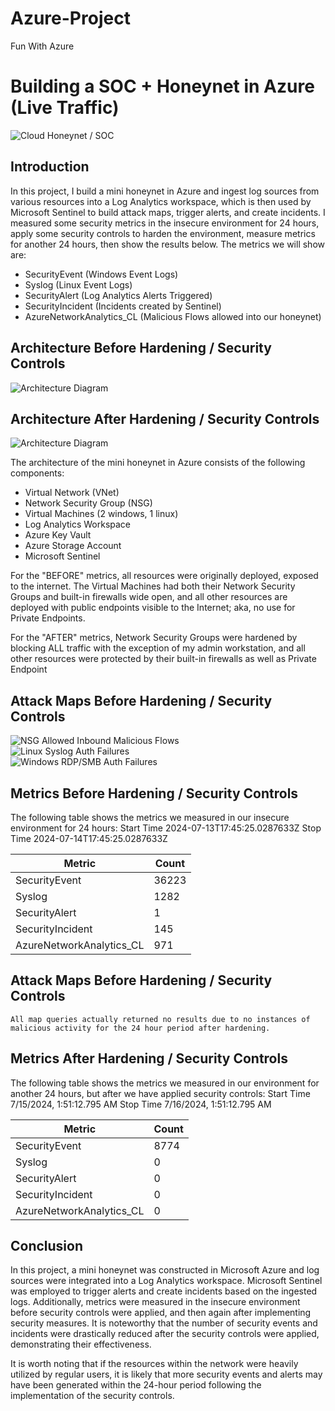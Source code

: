 # Azure-Project
Fun With Azure
# Building a SOC + Honeynet in Azure (Live Traffic)
![Cloud Honeynet / SOC](https://i.imgur.com/HTctWeJ.jpeg)

## Introduction

In this project, I build a mini honeynet in Azure and ingest log sources from various resources into a Log Analytics workspace, which is then used by Microsoft Sentinel to build attack maps, trigger alerts, and create incidents. I measured some security metrics in the insecure environment for 24 hours, apply some security controls to harden the environment, measure metrics for another 24 hours, then show the results below. The metrics we will show are:

- SecurityEvent (Windows Event Logs)
- Syslog (Linux Event Logs)
- SecurityAlert (Log Analytics Alerts Triggered)
- SecurityIncident (Incidents created by Sentinel)
- AzureNetworkAnalytics_CL (Malicious Flows allowed into our honeynet)

## Architecture Before Hardening / Security Controls
![Architecture Diagram](https://i.imgur.com/B0id2MD.jpeg)

## Architecture After Hardening / Security Controls
![Architecture Diagram]()

The architecture of the mini honeynet in Azure consists of the following components:

- Virtual Network (VNet)
- Network Security Group (NSG)
- Virtual Machines (2 windows, 1 linux)
- Log Analytics Workspace
- Azure Key Vault
- Azure Storage Account
- Microsoft Sentinel

For the "BEFORE" metrics, all resources were originally deployed, exposed to the internet. The Virtual Machines had both their Network Security Groups and built-in firewalls wide open, and all other resources are deployed with public endpoints visible to the Internet; aka, no use for Private Endpoints.

For the "AFTER" metrics, Network Security Groups were hardened by blocking ALL traffic with the exception of my admin workstation, and all other resources were protected by their built-in firewalls as well as Private Endpoint

## Attack Maps Before Hardening / Security Controls
![NSG Allowed Inbound Malicious Flows](https://i.imgur.com/VszKwA1.png)<br>
![Linux Syslog Auth Failures](https://i.imgur.com/E7iO3zc.png)<br>
![Windows RDP/SMB Auth Failures](https://i.imgur.com/zubhygl.png)<br>

## Metrics Before Hardening / Security Controls

The following table shows the metrics we measured in our insecure environment for 24 hours:
Start Time 2024-07-13T17:45:25.0287633Z
Stop Time 2024-07-14T17:45:25.0287633Z

| Metric                   | Count
| ------------------------ | -----
| SecurityEvent            | 36223
| Syslog                   | 1282
| SecurityAlert            | 1
| SecurityIncident         | 145
| AzureNetworkAnalytics_CL | 971

## Attack Maps Before Hardening / Security Controls

```All map queries actually returned no results due to no instances of malicious activity for the 24 hour period after hardening.```

## Metrics After Hardening / Security Controls

The following table shows the metrics we measured in our environment for another 24 hours, but after we have applied security controls:
Start Time 7/15/2024, 1:51:12.795 AM
Stop Time	7/16/2024, 1:51:12.795 AM

| Metric                   | Count
| ------------------------ | -----
| SecurityEvent            | 8774
| Syslog                   | 0
| SecurityAlert            | 0
| SecurityIncident         | 0
| AzureNetworkAnalytics_CL | 0

## Conclusion

In this project, a mini honeynet was constructed in Microsoft Azure and log sources were integrated into a Log Analytics workspace. Microsoft Sentinel was employed to trigger alerts and create incidents based on the ingested logs. Additionally, metrics were measured in the insecure environment before security controls were applied, and then again after implementing security measures. It is noteworthy that the number of security events and incidents were drastically reduced after the security controls were applied, demonstrating their effectiveness.

It is worth noting that if the resources within the network were heavily utilized by regular users, it is likely that more security events and alerts may have been generated within the 24-hour period following the implementation of the security controls.
